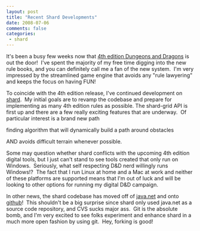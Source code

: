 ```yaml
---
layout: post
title: "Recent Shard Developments"
date: 2008-07-06
comments: false
categories:
 - shard
---
```


It's been a busy few weeks now that [4th edition Dungeons and Dragons](http://dndinsider.com) is out the door!  I've spent the majority of my free time digging into the new rule books, and you can definitely call me a fan of the new system.  I'm very impressed by the streamlined game engine that avoids any "rule lawyering" and keeps the focus on having FUN!

To coincide with the 4th edition release, I've continued development on [shard](http://shard.codecrate.com).  My initial goals are to revamp the codebase and prepare for implementing as many 4th edition rules as possible. The shard-grid API is first up and there are a few really exciting features that are underway.  Of particular interest is a brand new path
   
finding algorithm that will dynamically build a path around obstacles
   
AND avoids difficult terrain whenever possible.

Some may question whether shard conflicts with the upcoming 4th edition digital tools, but I just can't stand to see tools created that only run on Windows.  Seriously, what self respecting D&D nerd willingly runs Windows!?  The fact that I run Linux at home and a Mac at work and neither of these platforms are supported means that I'm out of luck and will be looking to other options for running my digital D&D campaign.
   
In other news, the shard codebase has moved off of [java.net](http://shard.dev.java.net) and onto [github](http://github.com/wireframe/shard)!  This shouldn't be a big surprise since shard only used java.net as a source code repository, and CVS sucks major ass.  Git is the absolute bomb, and I'm very excited to see folks experiment and enhance shard in a much more open fashion by using git.  Hey, forking is good!

 

